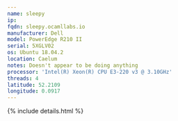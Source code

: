 ```yaml
---
name: sleepy
ip:
fqdn: sleepy.ocamllabs.io
manufacturer: Dell
model: PowerEdge R210 II
serial: 5XGLV02
os: Ubuntu 18.04.2
location: Caelum
notes: Doesn't appear to be doing anything
processor: 'Intel(R) Xeon(R) CPU E3-220 v3 @ 3.10GHz'
threads: 4
latitude: 52.2109
longitude: 0.0917
---
```

{% include details.html %} 

